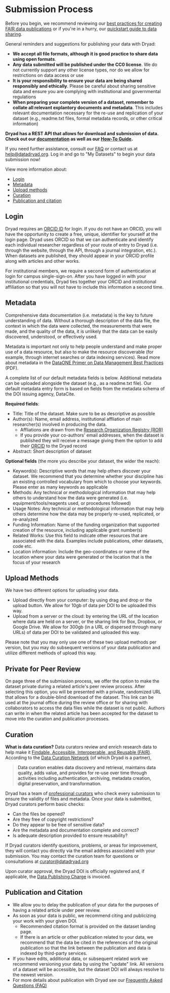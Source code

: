 <h1>Submission Process</h1>

<p>Before you begin, we recommend reviewing our <a href="<%= stash_url_helpers.best_practices_path %>">best practices for creating FAIR data publications</a> or if you're in a hurry, our <a href="/docs/QuickstartGuideToDataSharing.pdf">quickstart guide to data sharing</a>.</p>

<p>General reminders and suggestions for publishing your data with Dryad:</p>
<ul>
<li><strong>We accept all file formats, although it is good practice to share data using open formats</strong>.</li>
  <li><strong>Any data submitted will be published under the CC0 license</strong>. We do not currently support any other license types, nor do we allow for restrictions on data access or use</li>
<li><strong>It is your responsibility to ensure your data are being shared responsibly and ethically</strong>. Please be careful about sharing sensitive data and ensure you are complying with institutional and governmental regulations</li>
<li><strong>When preparing your complete version of a dataset, remember to collate all relevant explantory documents and metadata</strong>. This includes relevant documentation necessary for the re-use and replication of your dataset (e.g., readme.txt files, formal metadata records, or other critical information)</li>
</ul>

<p><b>Dryad has a REST API that allows for download and submission of data. Check out our <a href="https://datadryad.org/api/v2/docs/">documentation</a> as well as our <a href="https://github.com/CDL-Dryad/dryad/blob/master/stash_api/basic_submission.md">How-To Guide</a>.</b></p>

<p>If you need further assistance, consult our <a href="<%= stash_url_helpers.faq_path %>">FAQ</a> or contact us at <a href=mailto:help@datadryad.org>help@datadryad.org</a>. Log in and go to "My Datasets" to begin your data submission now!</p>

<p>View more information about:</p>
<ul>
  <li><a href="#login">Login</a></li>
  <li><a href="#metadata">Metadata</a></li>
  <li><a href="#upload-methods">Upload methods</a></li>
  <li><a href="#curation">Curation</a></li>
  <li><a href="#citation">Publication and citation</a></li>
  </ul>

<h2>Login<a name="login"></a></h2>

<p>Dryad requires an <a href="https://orcid.org">ORCID ID</a> for login. If you do not have an ORCID, you will have the opportunity to create a free, unique, identifier for yourself at the login page. Dryad uses ORCID so that we can authenticate and identify each individual researcher regardless of your route of entry to Dryad (i.e. through the website, through the API, through a journal integration, etc.). When datasets are published, they should appear in your ORCID profile along with articles and other works.</p> 

<p>For institutional members, we require a second form of authentication at login for campus single-sign-on. After you have logged in with your institutional credentials, Dryad ties together your ORCID and institutional affiliation so that you will not have to include this information a second time.</p>

<h2>Metadata<a name="metadata"></a></h2>

<p>Comprehensive data documentation (i.e. metadata) is the key to future understanding of data. Without a thorough description of the data file, the context in which the data were collected, the measurements that were made, and the quality of the data, it is unlikely that the data can be easily discovered, understood, or effectively used. </p>

<p>Metadata is important not only to help people understand and make proper use of a data resource, but also to make the resource discoverable (for example, through internet searches or data indexing services). Read more about metadata in the <a href="http://www.dataone.org/sites/all/documents/DataONE_BP_Primer_020212.pdf">DataONE Primer on Data Management Best Practices</a> (PDF).</p>

<p>A complete list of our default metadata fields is below. Additional metadata can be uploaded alongside the dataset (e.g., as a readme.txt file). Our default metadata entry form is based on fields from the metadata schema of the DOI issuing agency, DataCite.</p>

<p><strong>Required fields</strong>:</p>
<ul>
<li>Title: Title of the dataset. Make sure to be as descriptive as possible</li>
<li>Author(s): Name, email address, institutional affliation of main researcher(s) involved in producing the data.
  <ul>
    <li>Affliations are drawn from the <a href="http://ror.org">Research Organization Registry (ROR)</a></li>
    <li>If you provide your co-authors' email addresses, when the dataset is published they will receive a message giving them the option to add their <a href="http://orcid.org">ORCID</a> to the Dryad record</li>
  </ul>
<li>Abstract: Short description of dataset</li>
</ul>
<p><strong>Optional fields</strong> (the more you describe your dataset, the wider the reach):</p>
<ul>
<li>Keyword(s): Descriptive words that may help others discover your dataset. We recommend that you determine whether your discipline has an existing controlled vocabulary from which to choose your keywords. Please enter as many keywords as applicable</li>
<li>Methods: Any technical or methodological information that may help others to understand how the data were generated (i.e. equipment/tools/reagents used, or procedures followed)</li>
<li>Usage Notes: Any technical or methodological information that may help others determine how the data may be properly re-used, replicated, or re-analyzed</li>
<li>Funding Information: Name of the funding organization that supported creation of the resource, including applicable grant number(s)</li>
<li>Related Works: Use this field to indicate other resources that are associated with the data. Examples include publications, other datasets, code etc.</li>
<li>Location information: Include the geo-coordinates or name of the location where your data were generated or the location that is the focus of your research</li>
</ul>

<h2 id="upload-methods">Upload Methods</h2>
<p>We have two different options for uploading your data.</p>
<ul>
<li>Upload directly from your computer: by using drag and drop or the upload button. We allow for 10gb of data per DOI to be uploaded this way.</li>
<li>Upload from a server or the cloud: by entering the URL of the location where data are held on a server, or the sharing link for Box, Dropbox, or Google Drive. We allow for 300gb (in a URL or dispersed through many URLs) of data per DOI to be validated and uploaded this way.</li>
</ul>
<p>Please note that you may only use one of these two upload methods per version, but you may do subsequent versions of your data publication and utilize different methods of upload this way.</p>

<h2>Private for Peer Review<a name="Private for Peer Review"></a></h2>
<p>On page three of the submission process, we offer the option to make the dataset private during a related article's peer review process. After selecting this option, you will be presented with a private, randomized URL that allows for a double-blind download of the dataset. This link can be used at the journal office during the review office or for sharing with collaborators to access the data files while the dataset is not public. Authors can write in when the related article has been accepted for the dataset to move into the curation and publication processes.</p>
<h2>Curation<a name="curation"></a></h2>
<p><strong>What is data curation?</strong> Data curators review and enrich research data to help make it <a href="https://www.force11.org/group/fairgroup/fairprinciples">Findable, Accessible, Interoperable, and Reusable (FAIR)</a>. According to the <a href="https://datacurationnetwork.org/about/our-mission/">Data Curation Network<a> (of which Dryad is a partner),<blockquote>Data curation enables data discovery and retrieval, maintains data quality, adds value, and provides for re-use over time through activities including authentication, archiving, metadata creation, digital preservation, and transformation.</blockquote></p>
<p>Dryad has a team of <a href="<%= stash_url_helpers.our_staff_path %>">professional curators</a> who check every submission to ensure the validity of files and metadata. Once your data is submitted, Dryad curators perform basic checks:</p>
<ul>
<li>Can the files be opened?</li>
<li>Are they free of copyright restrictions?</li>
<li>Do they appear to be free of sensitive data?</li>
<li>Are the metadata and documentation complete and correct?</li>
<li>Is adequate description provided to ensure reusability?</li>
</ul>
<p>If Dryad curators identify questions, problems, or areas for improvement, they will contact you directly via the email address associated with your submission. You may contact the curation team for questions or consultations at <a href=mailto:curator@datadryad.org>curator@datadryad.org</a></p>
<p>Upon curator approval, the Dryad DOI is officially registered and, if applicable, the <a href="<%= stash_url_helpers.publishing_charges_path %>">Data Publishing Charge</a> is invoiced.</p>

<h2>Publication and Citation<a name="citation"></a></h2>
<ul>
<li>We allow you to delay the publication of your data for the purposes of having a related article under peer review.</li>
<li>As soon as your data is public, we recommend citing and publicizing your work with your given DOI.
<ul>
<li>Recommended citation format is provided on the dataset landing page.</li>
<li>If there is an article or other publication related to your data, we recommend that the data be cited in the references of the original publication so that the link between the publication and data is indexed by third-party services.</li>
</ul></li>
<li>If you have edits, additional data, or subsequent related work we recommend versioning your data by using the &quot;update&quot; link. All versions of a dataset will be accessible, but the dataset DOI will always resolve to the newest version.</li>
<li>For more details about publication with Dryad see our <a href="<%= stash_url_helpers.faq_path %>">Frequently Asked Questions (FAQ)</a></li>
</ul>
